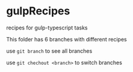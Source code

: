 # gulpRecipes
recipes for gulp-typescript tasks

This folder has 6 branches with different recipes

use `git branch` to see all branches

use `git chechout <branch>` to switch branches
